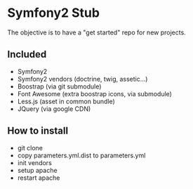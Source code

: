 Symfony2 Stub
=============

The objective is to have a "get started" repo for new projects.

Included
--------

* Symfony2
* Symfony2 vendors (doctrine, twig, assetic...)
* Boostrap (via git submodule)
* Font Awesome (extra boostrap icons, via submodule)
* Less.js (asset in common bundle)
* JQuery (via google CDN)

How to install
--------------

* git clone
* copy parameters.yml.dist to parameters.yml
* init vendors
* setup apache
* restart apache